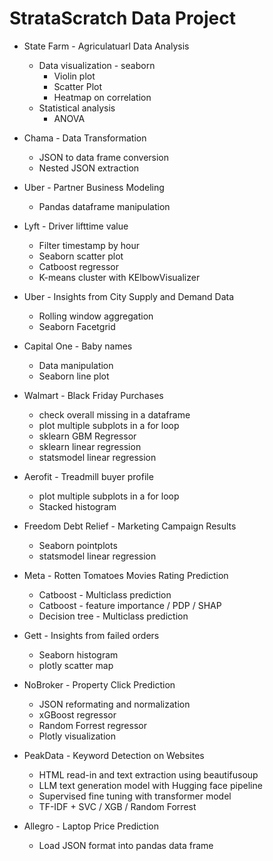 # StrataScratch Data Project

* State Farm - Agriculatuarl Data Analysis
  - Data visualization - seaborn
    - Violin plot
    - Scatter Plot
    - Heatmap on correlation
  - Statistical analysis
    - ANOVA

* Chama - Data Transformation
  - JSON to data frame conversion
  - Nested JSON extraction

* Uber - Partner Business Modeling
  - Pandas dataframe manipulation

* Lyft - Driver lifttime value
  - Filter timestamp by hour
  - Seaborn scatter plot
  - Catboost regressor
  - K-means cluster with KElbowVisualizer 

* Uber - Insights from City Supply and Demand Data
  - Rolling window aggregation
  - Seaborn Facetgrid

* Capital One - Baby names
  - Data manipulation
  - Seaborn line plot

* Walmart - Black Friday Purchases
  - check overall missing in a dataframe
  - plot multiple subplots in a for loop
  - sklearn GBM Regressor
  - sklearn linear regression
  - statsmodel linear regression

* Aerofit - Treadmill buyer profile
  - plot multiple subplots in a for loop
  - Stacked histogram
  
* Freedom Debt Relief - Marketing Campaign Results
  - Seaborn pointplots
  - statsmodel linear regression

* Meta - Rotten Tomatoes Movies Rating Prediction
  - Catboost - Multiclass prediction
  - Catboost - feature importance / PDP / SHAP
  - Decision tree - Multiclass prediction

* Gett - Insights from failed orders
  - Seaborn histogram
  - plotly scatter map

* NoBroker - Property Click Prediction
  - JSON reformating and normalization
  - xGBoost regressor
  - Random Forrest regressor
  - Plotly visualization

* PeakData - Keyword Detection on Websites
  - HTML read-in and text extraction using beautifusoup
  - LLM text generation model with Hugging face pipeline 
  - Supervised fine tuning with transformer model
  - TF-IDF + SVC / XGB / Random Forrest

* Allegro - Laptop Price Prediction
  - Load JSON format into pandas data frame